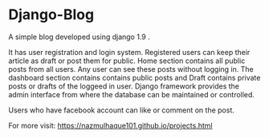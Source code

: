 # Django-Blog
A simple blog developed using django 1.9 . 

It has user registration and login system. Registered users can keep their article as draft or post them for public. Home section contains all public posts from all users. Any user can see these posts without logging in. The dashboard section contains contains public posts and Draft contains private posts or drafts of the loggeed in user. Django framework provides the admin interface from where the database can be maintained or controlled.

Users who have facebook account can like or comment on the post.

For more visit: https://nazmulhaque101.github.io/projects.html
